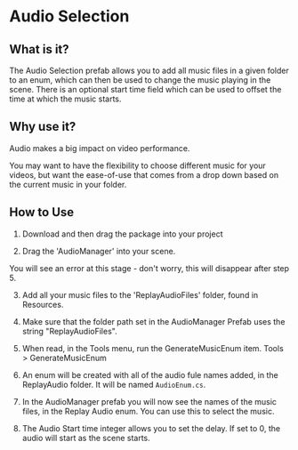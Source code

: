 # Audio Selection
## What is it? 

The Audio Selection prefab allows you to add all music files in a given folder to an enum, which can then be used to change the music playing in the scene. There is an optional start time field which can be used to offset the time at which the music starts.

    
## Why use it?

Audio makes a big impact on video performance. 

You may want to have the flexibility to choose different music for your videos, but want the ease-of-use that comes from a drop down based on the current music in your folder. 

## How to Use

1. Download and then drag the package into your project

2. Drag the 'AudioManager' into your scene. 

You will see an error at this stage - don't worry, this will disappear after step 5. 

3. Add all your music files to the 'ReplayAudioFiles' folder, found in Resources. 

4. Make sure that the folder path set in the AudioManager Prefab uses the string "ReplayAudioFiles".

5. When read, in the Tools menu, run the GenerateMusicEnum item. Tools > GenerateMusicEnum

6. An enum will be created with all of the audio fule names added, in the ReplayAudio folder. It will be named `AudioEnum.cs`. 

7. In the AudioManager prefab you will now see the names of the music files, in the Replay Audio enum. You can use this to select the music. 

8. The Audio Start time integer allows you to set the delay. If set to 0, the audio will start as the scene starts. 